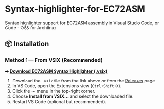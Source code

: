 # Syntax-highlighter-for-EC72ASM
Syntax highlighter support for EC72ASM assembly in Visual Studio Code, or  Code - OSS for Archlinux


## 📦 Installation

### Method 1 — From VSIX (Recommended)
**➡ [Download EC72ASM Syntax Highlighter (.vsix)](https://github.com/Gandalf2004/Syntax-highlighter-for-EC72ASM/tree/main/ec72asm-syntax/releases/latest/download/ec72asm-syntax-0.0.1.vsix)**

1. Download the `.vsix` file from the link above or from the [Releases](https://github.com/Gandalf2004/Syntax-highlighter-for-EC72ASM/tree/main/ec72asm-syntax/releases/latest/download) page.
2. In VS Code, open the Extensions view (`Ctrl+Shift+X`).
3. Click the **⋯** menu in the top-right corner.
4. Choose **Install from VSIX...** and select the downloaded file.
5. Restart VS Code (optional but recommended).
